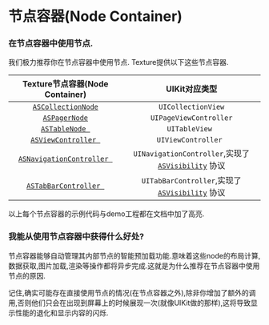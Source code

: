 # 节点容器(Node Container)
### 在节点容器中使用节点.
我们极力推荐你在节点容器中使用节点. Texture提供以下这些节点容器.

|Texture节点容器(Node Container)|UIKit对应类型|
|:-:|:-:|
|[`ASCollectionNode`](http://texturegroup.org/docs/containers-ascollectionnode.html)|`UICollectionView`|
|[`ASPagerNode`](http://texturegroup.org/docs/containers-aspagernode.html)|`UIPageViewController`|
|[`ASTableNode `](http://texturegroup.org/docs/containers-astablenode.html)|`UITableView `|
|[`ASViewController `](http://texturegroup.org/docs/containers-asviewcontroller.html)|`UIViewController `|
|[`ASNavigationController `](http://texturegroup.org/docs/containers-ascollectionnode.html)|`UINavigationController`,实现了 [`ASVisibility`](http://texturegroup.org/docs/asvisibility.html) 协议|
|[`ASTabBarController `](http://texturegroup.org/docs/containers-ascollectionnode.html)|`UITabBarController`,实现了 [`ASVisibility`](http://texturegroup.org/docs/asvisibility.html) 协议|

以上每个节点容器的示例代码与demo工程都在文档中加了高亮.

### 我能从使用节点容器中获得什么好处?
节点容器能够自动管理其内部节点的智能预加载功能.意味着这些node的布局计算,数据获取,图片加载,渲染等操作都将异步完成.这就是为什么推荐在节点容器中使用节点的原因.

记住,确实可能存在直接使用节点的情况(在节点容器之外),除非你增加了额外的调用,否则他们只会在出现到屏幕上的时候展现一次(就像UIKit做的那样),这将导致显示性能的退化和显示内容的闪烁.